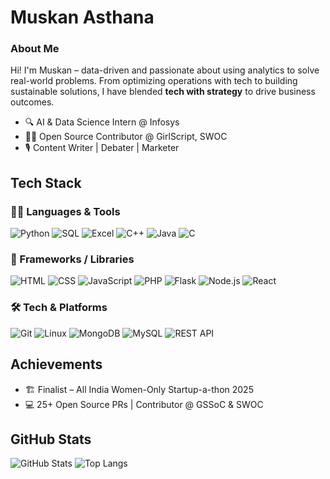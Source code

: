# Muskan Asthana

### About Me

Hi! I'm Muskan – data-driven and passionate about using analytics to solve real-world problems. From optimizing operations with tech to building sustainable solutions, I have blended **tech with strategy** to drive business outcomes.

- 🔍 AI & Data Science Intern @ Infosys
- 👩‍💻 Open Source Contributor @ GirlScript, SWOC
- 🎙️ Content Writer | Debater | Marketer


## Tech Stack

### 👩‍💻 Languages & Tools
![Python](https://img.shields.io/badge/Python-3670A0?style=for-the-badge&logo=python&logoColor=white)
![SQL](https://img.shields.io/badge/SQL-4479A1?style=for-the-badge&logo=mysql&logoColor=white)
![Excel](https://img.shields.io/badge/Microsoft_Excel-217346?style=for-the-badge&logo=microsoftexcel&logoColor=white)
![C++](https://img.shields.io/badge/C++-00599C?style=for-the-badge&logo=cplusplus&logoColor=white)
![Java](https://img.shields.io/badge/Java-ED8B00?style=for-the-badge&logo=java&logoColor=white)
![C](https://img.shields.io/badge/C-00599C?style=for-the-badge&logo=c&logoColor=white)

### 🧩 Frameworks / Libraries
![HTML](https://img.shields.io/badge/HTML5-E34F26?style=for-the-badge&logo=html5&logoColor=white)
![CSS](https://img.shields.io/badge/CSS3-1572B6?style=for-the-badge&logo=css3&logoColor=white)
![JavaScript](https://img.shields.io/badge/JavaScript-F7DF1E?style=for-the-badge&logo=javascript&logoColor=black)
![PHP](https://img.shields.io/badge/PHP-777BB4?style=for-the-badge&logo=php&logoColor=white)
![Flask](https://img.shields.io/badge/Flask-000000?style=for-the-badge&logo=flask&logoColor=white)
![Node.js](https://img.shields.io/badge/Node.js-339933?style=for-the-badge&logo=nodedotjs&logoColor=white)
![React](https://img.shields.io/badge/React.js-61DAFB?style=for-the-badge&logo=react&logoColor=black)

### 🛠️ Tech & Platforms
![Git](https://img.shields.io/badge/Git-F05032?style=for-the-badge&logo=git&logoColor=white)
![Linux](https://img.shields.io/badge/Linux-FCC624?style=for-the-badge&logo=linux&logoColor=black)
![MongoDB](https://img.shields.io/badge/MongoDB-4EA94B?style=for-the-badge&logo=mongodb&logoColor=white)
![MySQL](https://img.shields.io/badge/MySQL-00758F?style=for-the-badge&logo=mysql&logoColor=white)
![REST API](https://img.shields.io/badge/REST%20API-02569B?style=for-the-badge&logo=postman&logoColor=white)



## Achievements

- 🏗️ Finalist – All India Women-Only Startup-a-thon 2025  
- 💻 25+ Open Source PRs | Contributor @ GSSoC & SWOC  


## GitHub Stats

![GitHub Stats](https://github-readme-stats.vercel.app/api?username=muskan42&show_icons=true&theme=radical)
![Top Langs](https://github-readme-stats.vercel.app/api/top-langs/?username=muskan42&layout=compact&theme=radical)
